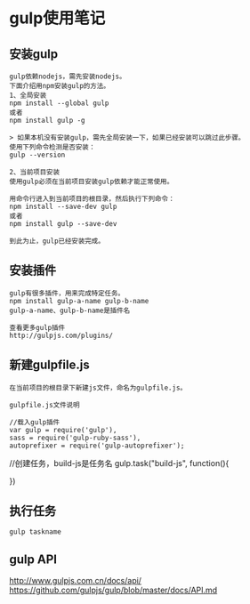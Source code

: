 ﻿# gulp使用笔记
## 安装gulp
	gulp依赖nodejs，需先安装nodejs。
	下面介绍用npm安装gulp的方法。
	1、全局安装
	npm install --global gulp
	或者
	npm install gulp -g
	
	> 如果本机没有安装gulp，需先全局安装一下，如果已经安装可以跳过此步骤。
	使用下列命令检测是否安装：
	gulp --version
	
	2、当前项目安装
	使用gulp必须在当前项目安装gulp依赖才能正常使用。
	
	用命令行进入到当前项目的根目录，然后执行下列命令：
	npm install --save-dev gulp
	或者
	npm install gulp --save-dev
	
	到此为止，gulp已经安装完成。
	
## 安装插件
	gulp有很多插件，用来完成特定任务。
	npm install gulp-a-name gulp-b-name
	gulp-a-name、gulp-b-name是插件名
	
	查看更多gulp插件
	http://gulpjs.com/plugins/
	
## 新建gulpfile.js
	在当前项目的根目录下新建js文件，命名为gulpfile.js。
	
	gulpfile.js文件说明
	
	//载入gulp插件
	var gulp = require('gulp'),  
    sass = require('gulp-ruby-sass'),
    autoprefixer = require('gulp-autoprefixer');
    
  //创建任务，build-js是任务名
  gulp.task("build-js", function(){
  	
  })
  
## 执行任务
	gulp taskname
	
	
	
## gulp API
http://www.gulpjs.com.cn/docs/api/
https://github.com/gulpjs/gulp/blob/master/docs/API.md
